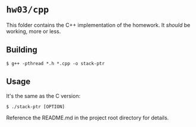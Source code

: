 # `hw03/cpp`

This folder contains the C++ implementation of the homework. It *should* be working, more or less.

## Building

```text
$ g++ -pthread *.h *.cpp -o stack-ptr
```

## Usage

It's the same as the C version:

```text
$ ./stack-ptr [OPTION]
```

Reference the README.md in the project root directory for details. 
